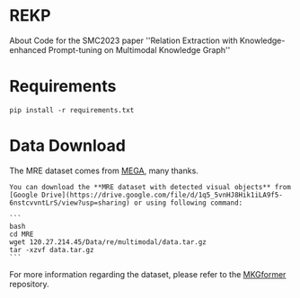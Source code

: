 # REKP
About Code for the SMC2023 paper ''Relation Extraction with Knowledge-enhanced Prompt-tuning on Multimodal Knowledge Graph''
# Requirements
```
pip install -r requirements.txt
```
# Data Download
The MRE dataset comes from [MEGA](https://github.com/thecharm/Mega), many thanks.

    You can download the **MRE dataset with detected visual objects** from [Google Drive](https://drive.google.com/file/d/1q5_5vnHJ8Hik1iLA9f5-6nstcvvntLrS/view?usp=sharing) or using following command:
    
    ```
    bash
    cd MRE
    wget 120.27.214.45/Data/re/multimodal/data.tar.gz
    tar -xzvf data.tar.gz  
    ```
 For more information regarding the dataset, please refer to the [MKGformer]([https://github.com/jefferyYu/UMT/](https://github.com/zjunlp/MKGformer)https://github.com/zjunlp/MKGformer) repository.

